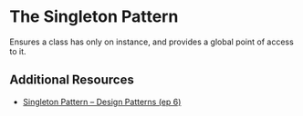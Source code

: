 # The Singleton Pattern
Ensures a class has only on instance, and provides a global point of access to it.

## Additional Resources
* [Singleton Pattern – Design Patterns (ep 6)](https://www.youtube.com/watch?v=hUE_j6q0LTQ)

